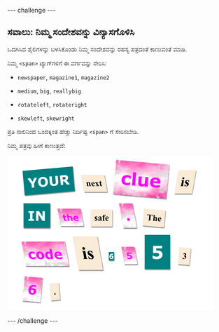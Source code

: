 --- challenge ---

## ಸವಾಲು: ನಿಮ್ಮ ಸಂದೇಶವನ್ನು ವಿನ್ಯಾಸಗೊಳಿಸಿ

ಒದಗಿಸಿದ ಶೈಲಿಗಳನ್ನು ಬಳಸಿಕೊಂಡು ನಿಮ್ಮ ಸಂದೇಶವನ್ನು ರಹಸ್ಯ ಪತ್ರದಂತೆ ಕಾಣುವಂತೆ ಮಾಡಿ.

ನಿಮ್ಮ `<span>` ಟ್ಯಾಗ್‌ಗಳಿಗೆ ಈ ವರ್ಗವನ್ನು ಸೇರಿಸಿ:

+ `newspaper`, `magazine1`, `magazine2`

+ `medium`, `big`, `reallybig`

+ `rotateleft`, `rotateright`

+ `skewleft`, `skewright`

ಪ್ರತಿ ಸಾಲಿನಿಂದ ಒಂದಕ್ಕಿಂತ ಹೆಚ್ಚು ನಿರ್ದಿಷ್ಟ `<span>` ಗೆ ಸೇರಿಸಬೇಡಿ.

ನಿಮ್ಮ ಪತ್ರವು ಹೀಗೆ ಕಾಣುತ್ತದೆ:

![ಸ್ಕ್ರೀನ್‍ಶಾಟ್](images/letter-challenge1.png)

--- /challenge ---